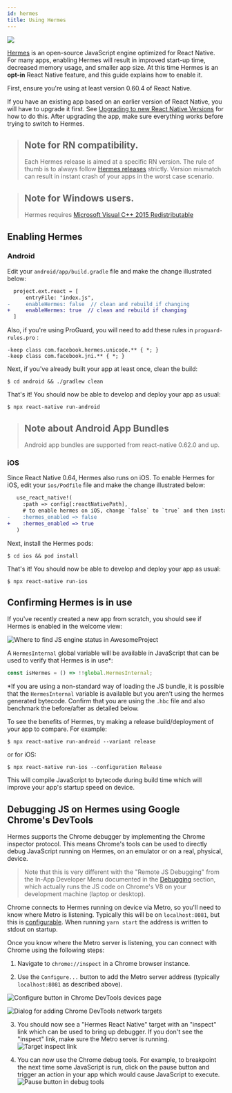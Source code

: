 ```yaml
---
id: hermes
title: Using Hermes
---
```


<a href="https://hermesengine.dev">
<img width={300} height={300} style={{float: 'right', margin: '-30px 4px 0'}} src="/docs/assets/HermesLogo.svg" />
</a>

[Hermes](https://hermesengine.dev) is an open-source JavaScript engine optimized for React Native. For many apps, enabling Hermes will result in improved start-up time, decreased memory usage, and smaller app size. At this time Hermes is an **opt-in** React Native feature, and this guide explains how to enable it.

First, ensure you're using at least version 0.60.4 of React Native.

If you have an existing app based on an earlier version of React Native, you will have to upgrade it first. See [Upgrading to new React Native Versions](/docs/upgrading) for how to do this. After upgrading the app, make sure everything works before trying to switch to Hermes.

> ## Note for RN compatibility.
>
> Each Hermes release is aimed at a specific RN version. The rule of thumb is to always follow [Hermes releases](https://github.com/facebook/hermes/releases) strictly. Version mismatch can result in instant crash of your apps in the worst case scenario.

> ## Note for Windows users.
>
> Hermes requires [Microsoft Visual C++ 2015 Redistributable](https://www.microsoft.com/en-us/download/details.aspx?id=48145)

## Enabling Hermes

### Android

Edit your `android/app/build.gradle` file and make the change illustrated below:

```diff
  project.ext.react = [
      entryFile: "index.js",
-     enableHermes: false  // clean and rebuild if changing
+     enableHermes: true  // clean and rebuild if changing
  ]
```

Also, if you're using ProGuard, you will need to add these rules in `proguard-rules.pro` :

```
-keep class com.facebook.hermes.unicode.** { *; }
-keep class com.facebook.jni.** { *; }
```

Next, if you've already built your app at least once, clean the build:

```shell
$ cd android && ./gradlew clean
```

That's it! You should now be able to develop and deploy your app as usual:

```shell
$ npx react-native run-android
```

> ## Note about Android App Bundles
>
> Android app bundles are supported from react-native 0.62.0 and up.

### iOS

Since React Native 0.64, Hermes also runs on iOS. To enable Hermes for iOS, edit your `ios/Podfile` file and make the change illustrated below:

```diff
   use_react_native!(
     :path => config[:reactNativePath],
     # to enable hermes on iOS, change `false` to `true` and then install pods
-    :hermes_enabled => false
+    :hermes_enabled => true
   )
```

Next, install the Hermes pods:

```shell
$ cd ios && pod install
```

That's it! You should now be able to develop and deploy your app as usual:

```shell
$ npx react-native run-ios
```

## Confirming Hermes is in use

If you've recently created a new app from scratch, you should see if Hermes is enabled in the welcome view:

![Where to find JS engine status in AwesomeProject](/docs/assets/HermesApp.jpg)

A `HermesInternal` global variable will be available in JavaScript that can be used to verify that Hermes is in use*:

```jsx
const isHermes = () => !!global.HermesInternal;
```

*If you are using a non-standard way of loading the JS bundle, it is possible that the `HermesInternal` variable is available but you aren't using the hermes generated bytecode. Confirm that you are using the `.hbc` file and also benchmark the before/after as detailed below.

To see the benefits of Hermes, try making a release build/deployment of your app to compare. For example:

```shell
$ npx react-native run-android --variant release
```

or for iOS:

```shell
$ npx react-native run-ios --configuration Release
```

This will compile JavaScript to bytecode during build time which will improve your app's startup speed on device.

## Debugging JS on Hermes using Google Chrome's DevTools

Hermes supports the Chrome debugger by implementing the Chrome inspector protocol. This means Chrome's tools can be used to directly debug JavaScript running on Hermes, on an emulator or on a real, physical, device.

> Note that this is very different with the "Remote JS Debugging" from the In-App Developer Menu documented in the [Debugging](debugging#debugging-using-a-custom-javascript-debugger) section, which actually runs the JS code on Chrome's V8 on your development machine (laptop or desktop).

Chrome connects to Hermes running on device via Metro, so you'll need to know where Metro is listening. Typically this will be on `localhost:8081`, but this is [configurable](https://facebook.github.io/metro/docs/configuration). When running `yarn start` the address is written to stdout on startup.

Once you know where the Metro server is listening, you can connect with Chrome using the following steps:

1. Navigate to `chrome://inspect` in a Chrome browser instance.

2. Use the `Configure...` button to add the Metro server address (typically `localhost:8081` as described above).

![Configure button in Chrome DevTools devices page](/docs/assets/HermesDebugChromeConfig.png)

![Dialog for adding Chrome DevTools network targets](/docs/assets/HermesDebugChromeMetroAddress.png)

3. You should now see a "Hermes React Native" target with an "inspect" link which can be used to bring up debugger. If you don't see the "inspect" link, make sure the Metro server is running. ![Target inspect link](/docs/assets/HermesDebugChromeInspect.png)

4. You can now use the Chrome debug tools. For example, to breakpoint the next time some JavaScript is run, click on the pause button and trigger an action in your app which would cause JavaScript to execute. ![Pause button in debug tools](/docs/assets/HermesDebugChromePause.png)
